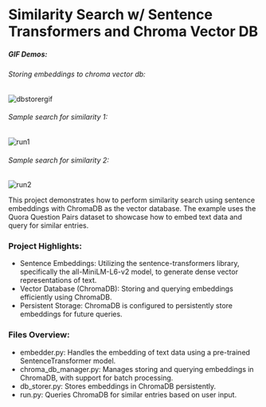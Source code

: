 Similarity Search w/ Sentence Transformers and Chroma Vector DB
===============================================================

##### GIF Demos:
###### Storing embeddings to chroma vector db:
![dbstorergif](https://github.com/user-attachments/assets/716d78d5-5052-4505-9ae1-2d92bdb7b8dd)
###### Sample search for similarity 1:
![run1](https://github.com/user-attachments/assets/173e71ba-44d7-4b09-9f74-27870893b494)
###### Sample search for similarity 2:
![run2](https://github.com/user-attachments/assets/f91d09a9-48bd-4155-b41f-f9627407b9c9)

This project demonstrates how to perform similarity search using sentence embeddings with ChromaDB as the vector database. The example uses the Quora Question Pairs dataset to showcase how to embed text data and query for similar entries.

### Project Highlights:
- Sentence Embeddings: Utilizing the sentence-transformers library, specifically the all-MiniLM-L6-v2 model, to generate dense vector representations of text.
- Vector Database (ChromaDB): Storing and querying embeddings efficiently using ChromaDB.
- Persistent Storage: ChromaDB is configured to persistently store embeddings for future queries.

### Files Overview:
- embedder.py: Handles the embedding of text data using a pre-trained SentenceTransformer model.
- chroma_db_manager.py: Manages storing and querying embeddings in ChromaDB, with support for batch processing.
- db_storer.py: Stores embeddings in ChromaDB persistently.
- run.py: Queries ChromaDB for similar entries based on user input.

